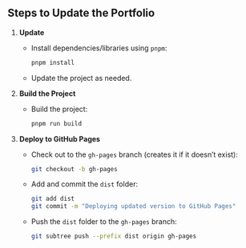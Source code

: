 ## Steps to Update the Portfolio
1. **Update**
   - Install dependencies/libraries using `pnpm`:
     ```bash
     pnpm install
     ```
    - Update the project as needed.

2. **Build the Project**
   - Build the project:
     ```bash
     pnpm run build
     ```

3. **Deploy to GitHub Pages**
   - Check out to the `gh-pages` branch (creates it if it doesn’t exist):
     ```bash
     git checkout -b gh-pages
     ```
   - Add and commit the `dist` folder:
     ```bash
     git add dist
     git commit -m "Deploying updated version to GitHub Pages"
     ```
   - Push the `dist` folder to the `gh-pages` branch:
     ```bash
     git subtree push --prefix dist origin gh-pages
     ```